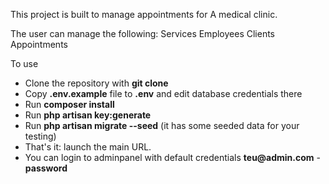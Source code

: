 This project is built to manage appointments for A medical clinic.

The user can manage the following:
Services
Employees
Clients 
Appointments

To use

- Clone the repository with __git clone__
- Copy __.env.example__ file to __.env__ and edit database credentials there
- Run __composer install__
- Run __php artisan key:generate__
- Run __php artisan migrate --seed__ (it has some seeded data for your testing)
- That's it: launch the main URL. 
- You can login to adminpanel with default credentials __teu@admin.com__ - __password__